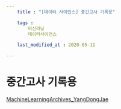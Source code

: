```yaml
---
    title : "[데이터 사이언스] 중간고사 기록용"

    tags :
        머신러닝
        데이터사이언스

    last_modified_at : 2020-05-11

---
```

# 중간고사 기록용

[MachineLearningArchives_YangDongJae](https://drive.google.com/file/d/17buQkbSFMN6X-jF6ycT4OY7A3VnmoXf_/view?usp=sharing)
